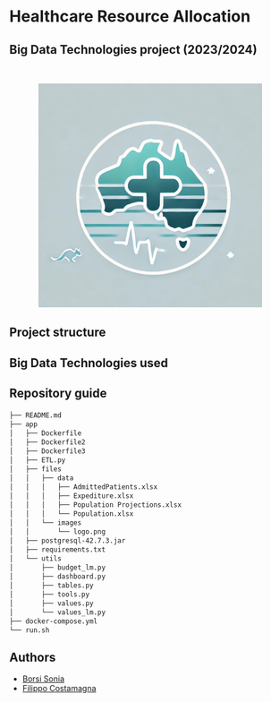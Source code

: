 # Healthcare Resource Allocation
## Big Data Technologies project (2023/2024)

<br>

<p align="center">
  <img src="https://github.com/SoniaBorsi/Healthcare-Resource-Allocation/blob/7da3dd9f425534fce06b3f21a67059a9697cf7b8/logo.png?raw=true" width="400"/>  
</p>

## Project structure


## Big Data Technologies used 

## Repository guide

```
├── README.md
├── app
│   ├── Dockerfile
│   ├── Dockerfile2
│   ├── Dockerfile3
│   ├── ETL.py
│   ├── files
│   │   ├── data
│   │   │   ├── AdmittedPatients.xlsx
│   │   │   ├── Expediture.xlsx
│   │   │   ├── Population Projections.xlsx
│   │   │   └── Population.xlsx
│   │   └── images
│   │       └── logo.png
│   ├── postgresql-42.7.3.jar
│   ├── requirements.txt
│   └── utils
│       ├── budget_lm.py
│       ├── dashboard.py
│       ├── tables.py
│       ├── tools.py
│       ├── values.py
│       └── values_lm.py
├── docker-compose.yml
└── run.sh
```

## Authors

- [Borsi Sonia](https://github.com/SoniaBorsi/)
- [Filippo Costamagna](https://github.com/pippotek)
